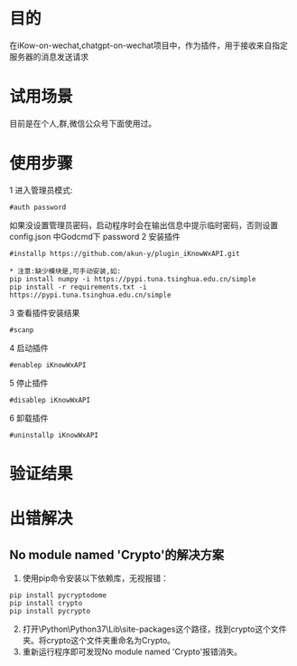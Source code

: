 # 目的

在iKow-on-wechat,chatgpt-on-wechat项目中，作为插件，用于接收来自指定服务器的消息发送请求

# 试用场景

目前是在个人,群,微信公众号下面使用过。

# 使用步骤

1 进入管理员模式:

```
#auth password
```

如果没设置管理员密码，启动程序时会在输出信息中提示临时密码，否则设置 config.json 中Godcmd下 password
2 安装插件

```
#installp https://github.com/akun-y/plugin_iKnowWxAPI.git

* 注意:缺少模块是,可手动安装,如:
pip install numpy -i https://pypi.tuna.tsinghua.edu.cn/simple
pip install -r requirements.txt -i https://pypi.tuna.tsinghua.edu.cn/simple

```

3 查看插件安装结果

```
#scanp
```

4 启动插件

```
#enablep iKnowWxAPI
```

5 停止插件

```
#disablep iKnowWxAPI
```

6 卸载插件

```
#uninstallp iKnowWxAPI
```

# 验证结果

# 出错解决

## No module named 'Crypto'的解决方案

1. 使用pip命令安装以下依赖库，无视报错：

```
pip install pycryptodome
pip install crypto
pip install pycrypto
```

2. 打开\Python\Python37\Lib\site-packages这个路径，找到crypto这个文件夹。将crypto这个文件夹重命名为Crypto。
3. 重新运行程序即可发现No module named 'Crypto'报错消失。
